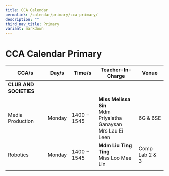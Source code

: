 ```yaml
---
title: CCA Calendar
permalink: /calendar/primary/cca-primary/
description: ""
third_nav_title: Primary
variant: markdown
---
```

# **CCA Calendar Primary**


| CCA/s 	| Day/s 	| Time/s 	| Teacher-In-Charge 	| Venue 	|
|---	|---	|---	|---	|---	|
| **CLUB AND SOCIETIES** 	|  	|  	|  	|  	|
| Media Production 	| Monday 	| 1400 – 1545 	| <b>Miss Melissa Sin</b><br>Mdm Priyalatha Ganaysan<br>Mrs Lau Ei Leen 	| 6G &amp; 6SE	|
| Robotics 	| Monday	| 1400 – 1545 	| <b>Mdm Liu Ting Ting</b><br>Miss Loo Mee Lin 	| Comp Lab 2 &amp; 3 	|
|  	|  	|  	|  	|  	|